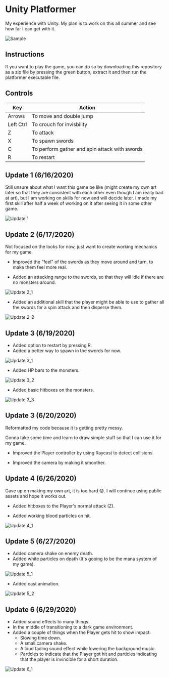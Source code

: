 # Unity Platformer
My experience with Unity. My plan is to work on this all summer and see how far I can get with it.

![Sample](https://i.imgur.com/3Gud9IY.pngng)

## Instructions
If you want to play the game, you can do so by downloading this repository as a zip file by pressing the green button, extract it and then run the platformer executable file.

## Controls
Key | Action
------------ | -------------
Arrows | To move and double jump
Left Ctrl | To crouch for invisbility
Z | To attack
X | To spawn swords
C | To perform gather and spin attack with swords
R | To restart

## Update 1 (6/16/2020)
Still unsure about what I want this game be like (might create my own art later so that they are consistent with each other even though I am really bad at art), but I am working on skills for now and will decide later. I made my first skill after half a week of working on it after seeing it in some other game. 

![Update 1](https://media1.giphy.com/media/SXZZnpDXgr8HWvOucA/giphy.gif)

## Update 2 (6/17/2020)
Not focused on the looks for now, just want to create working mechanics for my game.

* Improved the "feel" of the swords as they move around and turn, to make them feel more real.

* Added an attacking range to the swords, so that they will idle if there are no monsters around.

![Update 2_1](https://media0.giphy.com/media/Vf2VLENGpOK8BicmGM/giphy.gif)
* Added an additional skill that the player might be able to use to gather all the swords for a spin attack and then disperse them.

![Update 2_2](https://media2.giphy.com/media/IblZVy9cZSGDlxvSP1/giphy.gif)


## Update 3 (6/19/2020)
* Added option to restart by pressing R.
* Added a better way to spawn in the swords for now.

![Update 3_1](https://media3.giphy.com/media/jQtAf4FBGDtUio3LEr/giphy.gif)
* Added HP bars to the monsters.

![Update 3_2](https://media3.giphy.com/media/Pj6Uxf0gxe5YIZ4ItB/giphy.gif)
* Added basic hitboxes on the monsters.

![Update 3_3](https://media2.giphy.com/media/lQaWA58tICESG39zp7/giphy.gif)


## Update 3 (6/20/2020)
Reformatted my code because it is getting pretty messy. 

Gonna take some time and learn to draw simple stuff so that I can use it for my game.

* Improved the Player controller by using Raycast to detect collisions.

* Improved the camera by making it smoother.

## Update 4 (6/26/2020)
Gave up on making my own art, it is too hard 😞. I will continue using public assets and hope it works out.

* Added hitboxes to the Player's normal attack (Z).

* Added working blood particles on hit.

![Update 4_1](https://media3.giphy.com/media/WRjLXItWdspQYfMnZH/giphy.gif)

## Update 5 (6/27/2020)
* Added camera shake on enemy death.
* Added white particles on death (It's gooing to be the mana system of my game).

![Update 5_1](https://media1.giphy.com/media/XZTnhsQbNlHE5grPOt/giphy.gif)
* Added cast animation.

![Update 5_2](https://media3.giphy.com/media/IdxNenAKSvlxdQqf2F/giphy.gif)

## Update 6 (6/29/2020)
* Added sound effects to many things.
* In the middle of transitioning to a dark game environment.
* Added a couple of things when the Player gets hit to show impact:
  * Slowing time down.
  * A small camera shake.
  * A loud fading sound effect while lowering the background music.
  * Particles to indicate that the Player got hit and particles indicating that the player is invincible for a short duration.

![Update 6_1](https://media2.giphy.com/media/RitjaZ6RpA6yKruewS/giphy.gif)
